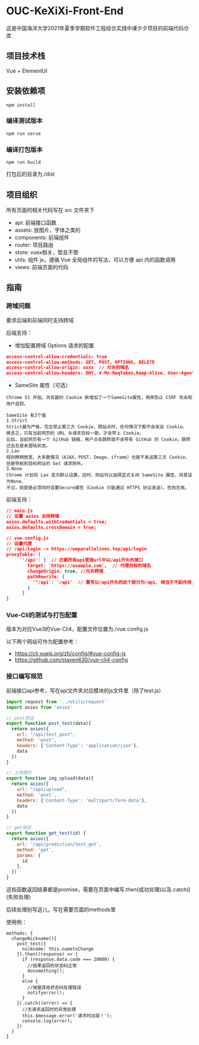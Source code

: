 # OUC-KeXiXi-Front-End

这是中国海洋大学2021年夏季学期软件工程综合实践中课夕夕项目的前端代码仓库

## 项目技术栈

Vue + ElementUI

## 安装依赖项
```
npm install
```

### 编译测试版本
```
npm run serve
```

### 编译打包版本
```
npm run build
```
打包后的目录为./dist

## 项目组织

所有页面的相关代码写在 src 文件夹下

- api: 前端接口函数
- assets: 放图片，字体之类的
- components: 前端组件
- router: 项目路由
- store: vuex相关，暂且不管
- utils: 组件 js，遵循 Vue 全局组件的写法，可以方便 api 内的函数调用
- views: 前端页面的代码

## 指南

### 跨域问题

要求后端和前端同时支持跨域

后端支持：
- 增加配置跨域 Options 请求的配置
```json
access-control-allow-credentials: true
access-control-allow-methods: GET, POST, OPTIONS, DELETE
access-control-allow-origin: xxxx  // 允许的域名
access-control-allow-headers: DNT, X-Mx-ReqToken,Keep-Alive, User-Agent,X-Requested-With // 允许的 header 类型
```


- SameSite 属性（可选）
```
Chrome 51 开始，浏览器的 Cookie 新增加了一个SameSite属性，用来防止 CSRF 攻击和用户追踪。

SameSite 有3个值
1.Strict
Strict最为严格，完全禁止第三方 Cookie，跨站点时，任何情况下都不会发送 Cookie。
换言之，只有当前网页的 URL 与请求目标一致，才会带上 Cookie。
比如，当前网页有一个 GitHub 链接，用户点击跳转就不会带有 GitHub 的 Cookie，跳转过去总是未登陆状态。
2.Lax
规则稍稍放宽，大多数情况（AJAX，POST，Image，iframe）也是不发送第三方 Cookie，但是导航到目标网址的 Get 请求除外。
3.None
Chrome 计划将 Lax 变为默认设置。这时，网站可以选择显式关闭 SameSite 属性，将其设为None。
不过，前提是必须同时设置Secure属性（Cookie 只能通过 HTTPS 协议发送），否则无效。

```
前端支持：

```json
// main.js
// 设置 axios 支持跨域
axios.defaults.withCredentials = true;
axios.defaults.crossDomain = true;

// vue.config.js
// 设置代理
// /api/login -> https://weparallelines.top/api/login
proxyTable: {
      '/api': {  // 拦截所有api里面url中以/api开头的接口
        target: 'https://example.com',  // 代理目标的域名
        changeOrigin: true, //允许跨域
        pathRewrite: {
          '^/api': '/api'  // 重写以/api开头的这个部分为/api, 相当于不起作用, 但需要用的时候就在这里改
        }
      }
}
```

### Vue-Cli的测试与打包配置
版本为对应Vue3的Vue-Cli4，配置文件位置为./vue.config.js

以下两个网站可作为配置参考：
- https://cli.vuejs.org/zh/config/#vue-config-js
- https://github.com/staven630/vue-cli4-config

### 接口编写规范

前端接口api参考，写在api文件夹对应模块的js文件里（除了test.js）
```js
import request from '../utils/request'
import axios from 'axios'

// post测试
export function post_test(data){
  return axios({
    url: "/api/test_post",
    method: 'post',
    headers: {'Content-Type': 'application/json'},
    data
  })
}

// 上传图片
export function img_upload(data){
  return axios({
    url: "/api/upload",
    method: 'post',
    headers: {'Content-Type': 'multipart/form-data'},
    data
  })
}

// get测试
export function get_test(id) {
  return axios({
    url: '/api/prediction/test_get',
    method: 'get',
    params: {
      id
    },
  })
}
```

这些函数返回结果都是promise，需要在页面中编写.then(成功处理)以及.catch()(失败处理)

后续处理别写这儿，写在需要页面的methods里

使用例：
```vue
methods: {
  changeNickname(){
    post_test({
      nickname: this.nametoChange
    }).then((response) => {
      if (response.data.code === 20000) {
        //结果返回的状态码正常
        dosomething();
      }
      else {
        //根据其他状态码处理错误
        notifyerror();
      }
    }).catch((error) => {
      //无请求返回时的异常处理
      this.$message.error('请求时出错！');
      console.log(error);
    })
  }
}
```